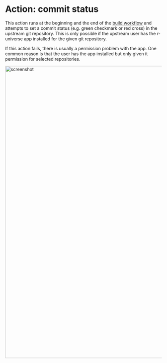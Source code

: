 # Action: commit status

This action runs at the beginning and the end of the [build workflow](https://github.com/r-universe-org/workflows/blob/master/build.yml) and attempts to set a commit status (e.g. green checkmark or red cross) in the upstream git repository. This is only possible if the upstream user has the r-universe app installed for the given git repository.

If this action fails, there is usually a permission problem with the app. One common reason is that the user has the app installed but only given it permission for selected repositories.

<img width="940" alt="screenshot" src="https://user-images.githubusercontent.com/216319/177286815-c83df041-5669-4e16-901c-2a2e9f654480.png">
